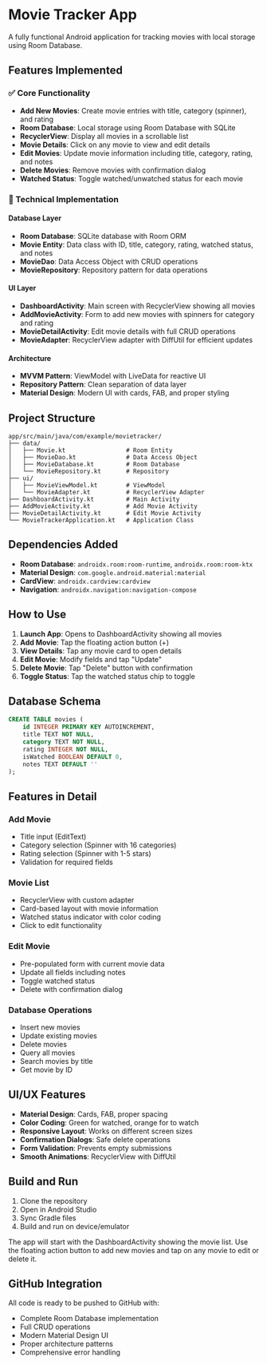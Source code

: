 # Movie Tracker App

A fully functional Android application for tracking movies with local storage using Room Database.

## Features Implemented

### ✅ Core Functionality
- **Add New Movies**: Create movie entries with title, category (spinner), and rating
- **Room Database**: Local storage using Room Database with SQLite
- **RecyclerView**: Display all movies in a scrollable list
- **Movie Details**: Click on any movie to view and edit details
- **Edit Movies**: Update movie information including title, category, rating, and notes
- **Delete Movies**: Remove movies with confirmation dialog
- **Watched Status**: Toggle watched/unwatched status for each movie

### 🎯 Technical Implementation

#### Database Layer
- **Room Database**: SQLite database with Room ORM
- **Movie Entity**: Data class with ID, title, category, rating, watched status, and notes
- **MovieDao**: Data Access Object with CRUD operations
- **MovieRepository**: Repository pattern for data operations

#### UI Layer
- **DashboardActivity**: Main screen with RecyclerView showing all movies
- **AddMovieActivity**: Form to add new movies with spinners for category and rating
- **MovieDetailActivity**: Edit movie details with full CRUD operations
- **MovieAdapter**: RecyclerView adapter with DiffUtil for efficient updates

#### Architecture
- **MVVM Pattern**: ViewModel with LiveData for reactive UI
- **Repository Pattern**: Clean separation of data layer
- **Material Design**: Modern UI with cards, FAB, and proper styling

## Project Structure

```
app/src/main/java/com/example/movietracker/
├── data/
│   ├── Movie.kt                 # Room Entity
│   ├── MovieDao.kt              # Data Access Object
│   ├── MovieDatabase.kt         # Room Database
│   └── MovieRepository.kt       # Repository
├── ui/
│   ├── MovieViewModel.kt        # ViewModel
│   └── MovieAdapter.kt          # RecyclerView Adapter
├── DashboardActivity.kt         # Main Activity
├── AddMovieActivity.kt          # Add Movie Activity
├── MovieDetailActivity.kt       # Edit Movie Activity
└── MovieTrackerApplication.kt   # Application Class
```

## Dependencies Added

- **Room Database**: `androidx.room:room-runtime`, `androidx.room:room-ktx`
- **Material Design**: `com.google.android.material:material`
- **CardView**: `androidx.cardview:cardview`
- **Navigation**: `androidx.navigation:navigation-compose`

## How to Use

1. **Launch App**: Opens to DashboardActivity showing all movies
2. **Add Movie**: Tap the floating action button (+)
3. **View Details**: Tap any movie card to open details
4. **Edit Movie**: Modify fields and tap "Update"
5. **Delete Movie**: Tap "Delete" button with confirmation
6. **Toggle Status**: Tap the watched status chip to toggle

## Database Schema

```sql
CREATE TABLE movies (
    id INTEGER PRIMARY KEY AUTOINCREMENT,
    title TEXT NOT NULL,
    category TEXT NOT NULL,
    rating INTEGER NOT NULL,
    isWatched BOOLEAN DEFAULT 0,
    notes TEXT DEFAULT ''
);
```

## Features in Detail

### Add Movie
- Title input (EditText)
- Category selection (Spinner with 16 categories)
- Rating selection (Spinner with 1-5 stars)
- Validation for required fields

### Movie List
- RecyclerView with custom adapter
- Card-based layout with movie information
- Watched status indicator with color coding
- Click to edit functionality

### Edit Movie
- Pre-populated form with current movie data
- Update all fields including notes
- Toggle watched status
- Delete with confirmation dialog

### Database Operations
- Insert new movies
- Update existing movies
- Delete movies
- Query all movies
- Search movies by title
- Get movie by ID

## UI/UX Features

- **Material Design**: Cards, FAB, proper spacing
- **Color Coding**: Green for watched, orange for to watch
- **Responsive Layout**: Works on different screen sizes
- **Confirmation Dialogs**: Safe delete operations
- **Form Validation**: Prevents empty submissions
- **Smooth Animations**: RecyclerView with DiffUtil

## Build and Run

1. Clone the repository
2. Open in Android Studio
3. Sync Gradle files
4. Build and run on device/emulator

The app will start with the DashboardActivity showing the movie list. Use the floating action button to add new movies and tap on any movie to edit or delete it.

## GitHub Integration

All code is ready to be pushed to GitHub with:
- Complete Room Database implementation
- Full CRUD operations
- Modern Material Design UI
- Proper architecture patterns
- Comprehensive error handling 